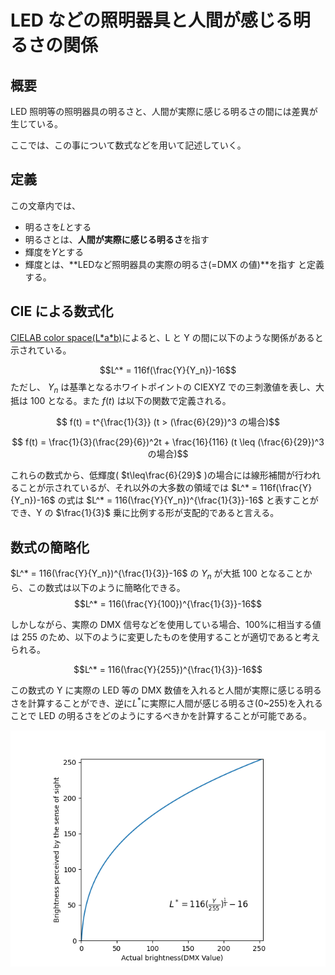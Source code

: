 # LED などの照明器具と人間が感じる明るさの関係

## 概要

LED 照明等の照明器具の明るさと、人間が実際に感じる明るさの間には差異が生じている。

ここでは、この事について数式などを用いて記述していく。

## 定義

この文章内では、

- 明るさを*L*とする
- 明るさとは、**人間が実際に感じる明るさ**を指す
- 輝度を*Y*とする
- 輝度とは、**LEDなど照明器具の実際の明るさ(=DMX の値)**を指す
  と定義する。

## CIE による数式化

[CIELAB color space(L\*a\*b)](https://en.wikipedia.org/wiki/CIELAB_color_space)によると、L と Y の間に以下のような関係があると示されている。

$$L^*  = 116f(\frac{Y}{Y_n})-16$$
ただし、 $Y_n$ は基準となるホワイトポイントの CIEXYZ での三刺激値を表し、大抵は 100 となる。また $f(t)$ は以下の関数で定義される。

$$ f(t) = t^{\frac{1}{3}} (t > (\frac{6}{29})^3 の場合)$$

$$ f(t) = \frac{1}{3}(\frac{29}{6})^2t + \frac{16}{116} (t \leq (\frac{6}{29})^3 の場合)$$

これらの数式から、低輝度( $t\leq\frac{6}{29}$ )の場合には線形補間が行われることが示されているが、それ以外の大多数の領域では $L^*  = 116f(\frac{Y}{Y_n})-16$ の式は $L^*  = 116(\frac{Y}{Y_n})^{\frac{1}{3}}-16$ と表すことができ、Y の $\frac{1}{3}$ 乗に比例する形が支配的であると言える。

## 数式の簡略化

$L^*  = 116(\frac{Y}{Y_n})^{\frac{1}{3}}-16$ の $Y_n$ が大抵 100 となることから、この数式は以下のように簡略化できる。
$$L^*  = 116(\frac{Y}{100})^{\frac{1}{3}}-16$$

しかしながら、実際の DMX 信号などを使用している場合、100%に相当する値は 255 のため、以下のように変更したものを使用することが適切であると考えられる。

$$L^*  = 116(\frac{Y}{255})^{\frac{1}{3}}-16$$

この数式の Y に実際の LED 等の DMX 数値を入れると人間が実際に感じる明るさを計算することができ、逆に$L^*$に実際に人間が感じる明るさ(0~255)を入れることで LED の明るさをどのようにするべきかを計算することが可能である。

![](./main.png)
